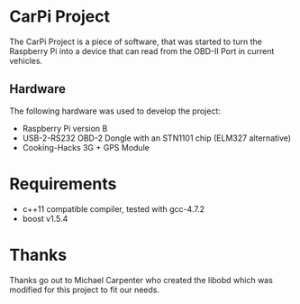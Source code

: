CarPi Project
=============
The CarPi Project is a piece of software, that was started to turn the Raspberry Pi into a device that can read from the OBD-II Port in current vehicles.

Hardware
--------
The following hardware was used to develop the project:
 * Raspberry Pi version B
 * USB-2-RS232 OBD-2 Dongle with an STN1101 chip (ELM327 alternative)
 * Cooking-Hacks 3G + GPS Module

Requirements
============
 * c++11 compatible compiler, tested with gcc-4.7.2
 * boost v1.5.4

Thanks
======
Thanks go out to Michael Carpenter who created the libobd which was modified for this project to fit our needs. 